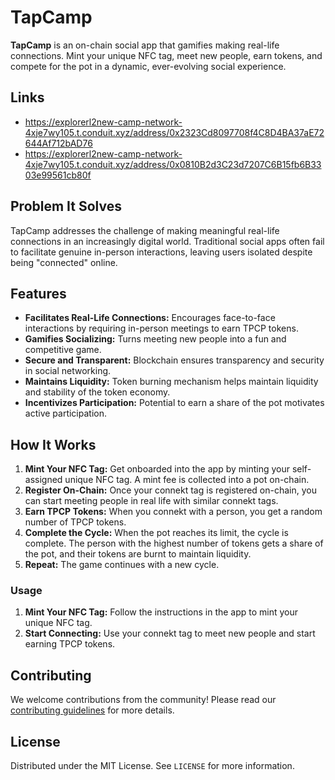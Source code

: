 # TapCamp

**TapCamp** is an on-chain social app that gamifies making real-life connections. Mint your unique NFC tag, meet new people, earn tokens, and compete for the pot in a dynamic, ever-evolving social experience.


## Links
- https://explorerl2new-camp-network-4xje7wy105.t.conduit.xyz/address/0x2323Cd8097708f4C8D4BA37aE72644Af712bAD76
- https://explorerl2new-camp-network-4xje7wy105.t.conduit.xyz/address/0x0810B2d3C23d7207C6B15fb6B3303e99561cb80f


## Problem It Solves

TapCamp addresses the challenge of making meaningful real-life connections in an increasingly digital world. Traditional social apps often fail to facilitate genuine in-person interactions, leaving users isolated despite being "connected" online.

## Features

- **Facilitates Real-Life Connections:** Encourages face-to-face interactions by requiring in-person meetings to earn TPCP tokens.
- **Gamifies Socializing:** Turns meeting new people into a fun and competitive game.
- **Secure and Transparent:** Blockchain ensures transparency and security in social networking.
- **Maintains Liquidity:** Token burning mechanism helps maintain liquidity and stability of the token economy.
- **Incentivizes Participation:** Potential to earn a share of the pot motivates active participation.

## How It Works

1. **Mint Your NFC Tag:** Get onboarded into the app by minting your self-assigned unique NFC tag. A mint fee is collected into a pot on-chain.
2. **Register On-Chain:** Once your connekt tag is registered on-chain, you can start meeting people in real life with similar connekt tags.
3. **Earn TPCP Tokens:** When you connekt with a person, you get a random number of TPCP tokens.
4. **Complete the Cycle:** When the pot reaches its limit, the cycle is complete. The person with the highest number of tokens gets a share of the pot, and their tokens are burnt to maintain liquidity.
5. **Repeat:** The game continues with a new cycle.
 

### Usage

1. **Mint Your NFC Tag:** Follow the instructions in the app to mint your unique NFC tag.
2. **Start Connecting:** Use your connekt tag to meet new people and start earning TPCP tokens.

## Contributing

We welcome contributions from the community! Please read our [contributing guidelines](CONTRIBUTING.md) for more details.

## License

Distributed under the MIT License. See `LICENSE` for more information.
 